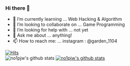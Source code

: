 ### Hi there 👋

- 🌱 I’m currently learning ... Web Hacking & Algorithm 
- 👯 I’m looking to collaborate on ... Game Programming
- 🤔 I’m looking for help with ... not yet
- 💬 Ask me about ... anything!
- 📫 How to reach me: ... instagram : @garden_1104


[![Hits](https://hits.seeyoufarm.com/api/count/incr/badge.svg?url=https%3A%2F%2Fgithub.com%2Fno1pjw%2Fno1pjw.git&count_bg=%23B188E5&title_bg=%23555555&icon=reddit.svg&icon_color=%23E7E7E7&title=hits&edge_flat=false)](https://hits.seeyoufarm.com)
<br>
![no1pjw's github stats](https://github-readme-stats.vercel.app/api?username=no1pjw&show_icons=true)
[![no1pjw's github stats](https://github-readme-stats.vercel.app/api/top-langs/?username=no1pjw&show_icons=true&hide_border=true&title_color=004386&icon_color=004386&layout=compact)](https://github.com/no1pjw)
